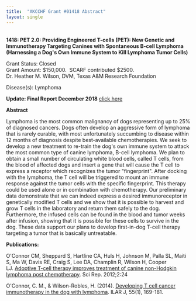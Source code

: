 ```yaml
---
title:  "AKCCHF Grant #01418 Abstract"
layout: single
---
```


\
**1418: PET 2.0: Providing Engineered T-cells (PET): New Genetic and
Immunotherapy Targeting Canines with Spontaneous B-cell Lymphoma
(Harnessing a Dog's Own Immune System to Kill Lymphoma Tumor Cells)**

Grant Status: Closed\
Grant Amount: $150,000.  SCARF contributed $2500.\
Dr. Heather M. Wilson, DVM, Texas A&M Research Foundation

Disease(s): Lymphoma

**Update: Final Report December 2018** [click here](/files/akc_chf_1418_final_summary.pdf)

**Abstract**

Lymphoma is the most common malignancy of dogs representing up to 25% of
diagnosed cancers. Dogs often develop an aggressive form of lymphoma
that is rarely curable, with most unfortunately succumbing to disease
within 12 months of diagnosis despite best-available chemotherapies. We
seek to develop a new treatment to re-train the dog's own immune system
to attack the most common type of canine lymphoma, B-cell lymphoma. We
plan to obtain a small number of circulating white blood cells, called T
cells, from the blood of affected dogs and insert a gene that will cause
the T cell to express a receptor which recognizes the tumor
"fingerprint". After docking with the lymphoma, the T cell will be
triggered to mount an immune response against the tumor cells with the
specific fingerprint. This therapy could be used alone or in combination
with chemotherapy. Our preliminary data demonstrate that we can indeed
express a desired immunoreceptor in genetically modified T cells and we
show that it is possible to harvest and grow T cells in the laboratory
and return them safely to the dog. Furthermore, the infused cells can be
found in the blood and tumor weeks after infusion, showing that it is
possible for these cells to survive in the dog. These data support our
plans to develop first-in-dog T-cell therapy targeting a tumor that is
basically untreatable.

**Publications:**

O'Connor CM, Sheppard S, Hartline CA, Huls H, Johnson M, Palla SL,
Maiti S, Ma W, Davis RE, Craig S, Lee DA, Champlin R, Wilson H, Cooper
LJ. [Adoptive T-cell therapy improves treatment of canine non-Hodgkin
lymphoma post
chemotherapy](http://www.ncbi.nlm.nih.gov/pubmed/22355761). Sci Rep.
2012;2:24

O'Connor, C. M., & Wilson-Robles, H. (2014). [Developing T cell cancer immunotherapy in the dog with lymphoma](https://www.ncbi.nlm.nih.gov/pubmed/24936037). ILAR J, 55(1), 169-181.
